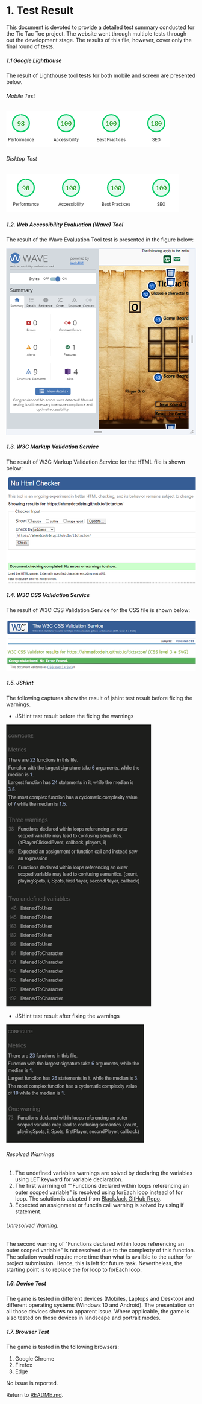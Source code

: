 # 1. Test Result

This document is devoted to provide a detailed test summary conducted for the Tic Tac Toe project.
The website went through multiple tests through out the development stage. The results of this file, however, cover only the final round of tests. 

##### 1.1 Google Lighthouse

The result of Lighthouse tool tests for both mobile and screen are presented below.

###### Mobile Test
![Lighthouse tool mobile test resutl](documentation/images/lighthouse-mobile.png)

###### Disktop Test
![Lighthouse tool desktop test resutl](documentation/images/lighthouse-desktop.png)

##### 1.2. Web Accessibility Evaluation (Wave) Tool

The result of the Wave Evaluation Tool test is presented in the figure below:

![Wave Evaluation Tool test resutl](documentation/images/wave-evaluation.png)

##### 1.3. W3C Markup Validation Service

The result of W3C Markup Validation Service for the HTML file is shown below:

![W3C Markup Validation Service test resutl](documentation/images/html-w3c.png)

##### 1.4. W3C CSS Validation Service

The result of W3C CSS Validation Service for the CSS file is shown below:

![W3C CSS Validation Service test resutl](documentation/images/css-w3c.png)

##### 1.5. JSHint

The following captures show the result of jshint test result before fixing the warnings.

- JSHint test result before the fixing the warnings

![JShint test result](documentation/images/jshint.png)

- JSHint test result after fixing the warnings

![JShint test result](documentation/images/jshint2.png)

###### Resolved Warnings

1. The undefined variables warnings are solved by declaring the variables using LET keyward for variable declaration.
2. The first warrning of ""Functions declared within loops referencing an outer scoped variable" is resolved using forEach loop instead of for loop. The solution is adapted from [BlackJack GitHub Repo](https://github.com/dnlbowers/blackjack).
3. Expected an assignment or functin call warning is solved by using if statement.

###### Unresolved Warning:

The second warning of "Functions declared within loops referencing an outer scoped variable" is not resolved due to the complexty of this function. The solution would require more time than what is availble to the author for project submission. Hence, this is left for future task. Nevertheless, the starting point is to replace the for loop to forEach loop.

##### 1.6. Device Test

The game is tested in different devices (Mobiles, Laptops and Desktop) and different operating systems (Windows 10 and Android). The presentation on all those devices shows no apparent issue. Where applicable, the game is also tested on those devices in landscape and portrait modes.

##### 1.7. Browser Test

The game is tested in the following browsers:

1. Google Chrome
2. Firefox
3. Edge

No issue is reported.

Return to [README.md](README.md).